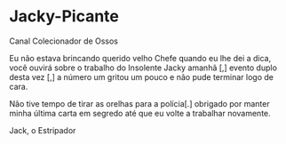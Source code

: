 # Jacky-Picante
Canal Colecionador de Ossos

Eu não estava brincando querido velho Chefe quando eu lhe dei a dica, você ouvirá sobre o trabalho do Insolente Jacky amanhã [,] evento duplo desta vez [,] a número um gritou um pouco e não pude terminar logo de cara. 

Não tive tempo de tirar as orelhas para a polícia[.] obrigado por manter minha última carta em segredo até que eu volte a trabalhar novamente.

Jack, o Estripador

